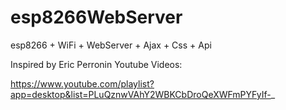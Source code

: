 # esp8266WebServer
esp8266 + WiFi + WebServer + Ajax + Css + Api

Inspired by Eric Perronin Youtube Videos:

https://www.youtube.com/playlist?app=desktop&list=PLuQznwVAhY2WBKCbDroQeXWFmPYFyIf-_
